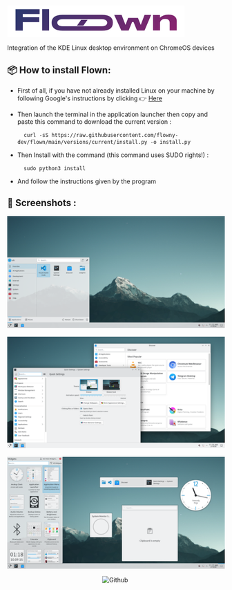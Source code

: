 ![logo](/img/logo.png)

Integration of the KDE Linux desktop environment on ChromeOS devices

## 📦 How to install Flown:

- First of all, if you have not already installed Linux on your machine by following Google's instructions by clicking 👉 [Here](https://support.google.com/chromebook/answer/9145439?hl=fr)

- Then launch the terminal in the application launcher then copy and paste this command to download the current version :

        curl -sS https://raw.githubusercontent.com/flowny-dev/flown/main/versions/current/install.py -o install.py

- Then Install with the command (this command uses SUDO rights!) :

        sudo python3 install
- And follow the instructions given by the program
  
## 📸 Screenshots :

![logo](/img/Desktop.png)
<br>
<br>
![logo](/img/Applications.png)
<br>
<br>
![logo](/img/KDEWidget.png)


<div style="text-align: center;">
  <a target="_blank"><img alt='Github' src='https://img.shields.io/badge/Currently_under development-100000?style=for-the-badge&logo=Github&logoColor=FFFFFF&labelColor=181818&color=181818'/></a> <a target="_blank"><img alt='' src='https://img.shields.io/badge/MADE_BY NICKNAME-100000?style=for-the-badge&logo=&logoColor=FFFFFF&labelColor=181818&color=181818'/></a>
</div>
